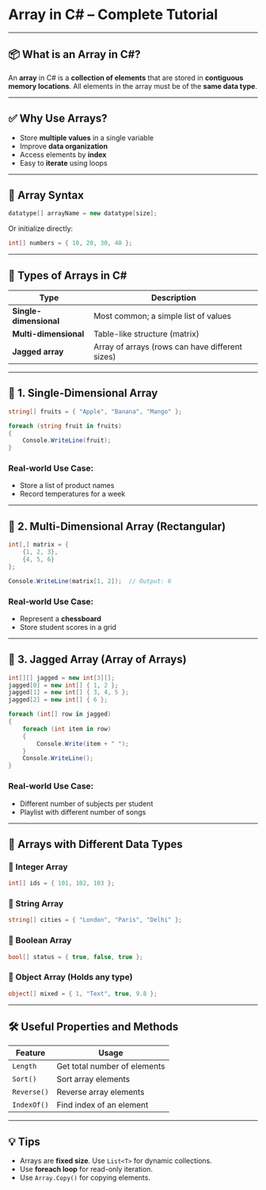 # Array in C# – Complete Tutorial

---

## 📦 What is an Array in C#?

An **array** in C# is a **collection of elements** that are stored in **contiguous memory locations**. All elements in the array must be of the **same data type**.

---

## ✅ Why Use Arrays?

- Store **multiple values** in a single variable
- Improve **data organization**
- Access elements by **index**
- Easy to **iterate** using loops

---

## 🔹 Array Syntax

```csharp
datatype[] arrayName = new datatype[size];
```

Or initialize directly:

```csharp
int[] numbers = { 10, 20, 30, 40 };
```

---

## 🔸 Types of Arrays in C#

| Type                | Description                                |
|---------------------|--------------------------------------------|
| **Single-dimensional** | Most common; a simple list of values       |
| **Multi-dimensional**  | Table-like structure (matrix)             |
| **Jagged array**       | Array of arrays (rows can have different sizes) |

---

## 🔹 1. Single-Dimensional Array

```csharp
string[] fruits = { "Apple", "Banana", "Mango" };

foreach (string fruit in fruits)
{
    Console.WriteLine(fruit);
}
```

### Real-world Use Case:
- Store a list of product names
- Record temperatures for a week

---

## 🔹 2. Multi-Dimensional Array (Rectangular)

```csharp
int[,] matrix = {
    {1, 2, 3},
    {4, 5, 6}
};

Console.WriteLine(matrix[1, 2]);  // Output: 6
```

### Real-world Use Case:
- Represent a **chessboard**
- Store student scores in a grid

---

## 🔹 3. Jagged Array (Array of Arrays)

```csharp
int[][] jagged = new int[3][];
jagged[0] = new int[] { 1, 2 };
jagged[1] = new int[] { 3, 4, 5 };
jagged[2] = new int[] { 6 };

foreach (int[] row in jagged)
{
    foreach (int item in row)
    {
        Console.Write(item + " ");
    }
    Console.WriteLine();
}
```

### Real-world Use Case:
- Different number of subjects per student
- Playlist with different number of songs

---

## 🧪 Arrays with Different Data Types

### 🔸 Integer Array
```csharp
int[] ids = { 101, 102, 103 };
```

### 🔸 String Array
```csharp
string[] cities = { "London", "Paris", "Delhi" };
```

### 🔸 Boolean Array
```csharp
bool[] status = { true, false, true };
```

### 🔸 Object Array (Holds any type)
```csharp
object[] mixed = { 1, "Text", true, 9.8 };
```

---

## 🛠 Useful Properties and Methods

| Feature              | Usage                            |
|----------------------|----------------------------------|
| `Length`             | Get total number of elements     |
| `Sort()`             | Sort array elements              |
| `Reverse()`          | Reverse array elements           |
| `IndexOf()`          | Find index of an element         |

---

## 💡 Tips

- Arrays are **fixed size**. Use `List<T>` for dynamic collections.
- Use **foreach loop** for read-only iteration.
- Use `Array.Copy()` for copying elements.
